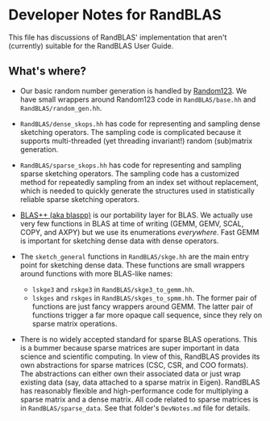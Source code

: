 # Developer Notes for RandBLAS

This file has discussions of RandBLAS' implementation that aren't (currently) suitable 
for the RandBLAS User Guide.

## What's where?

 * Our basic random number generation is handled by [Random123](https://github.com/DEShawResearch/random123).
   We have small wrappers around Random123 code in ``RandBLAS/base.hh`` and ``RandBLAS/random_gen.hh``.
  
 * ``RandBLAS/dense_skops.hh`` has code for representing and sampling dense sketching operators.
   The sampling code is complicated because it supports multi-threaded (yet threading invariant!)
   random (sub)matrix generation.

 * ``RandBLAS/sparse_skops.hh`` has code for representing and sampling sparse sketching operators.
   The sampling code has a customized method for repeatedly sampling from an index set without
   replacement, which is needed to quickly generate the structures used in statistically reliable
   sparse sketching operators.

 * [BLAS++ (aka blaspp)](https://github.com/icl-utk-edu/blaspp) is our portability layer for BLAS.
   We actually use very few functions in BLAS at time of writing (GEMM, GEMV, SCAL, COPY, and
   AXPY) but we use its enumerations _everywhere_. Fast GEMM is important for sketching dense
   data with dense operators.

 * The ``sketch_general`` functions in ``RandBLAS/skge.hh`` are the main entry point for sketching dense data.
   These functions are small wrappers around functions with more BLAS-like names:
      * ``lskge3`` and ``rskge3`` in ``RandBLAS/skge3_to_gemm.hh``.
      * ``lskges`` and ``rskges`` in ``RandBLAS/skges_to_spmm.hh``.
   The former pair of functions are just fancy wrappers around GEMM.
   The latter pair of functions trigger a far more opaque call sequence, since they rely on sparse
   matrix operations.

 * There is no widely accepted standard for sparse BLAS operations. This is a bummer because
   sparse matrices are super important in data science and scientific computing. In view of this,
   RandBLAS provides its own abstractions for sparse matrices (CSC, CSR, and COO formats).
   The abstractions can either own their associated data or just wrap existing data (say, data
   attached to a sparse matrix in Eigen). RandBLAS has reasonably flexible and high-performance code
   for multiplying a sparse matrix and a dense matrix. All code related to sparse matrices is in
   ``RandBLAS/sparse_data``. See that folder's ``DevNotes.md`` file for details.
